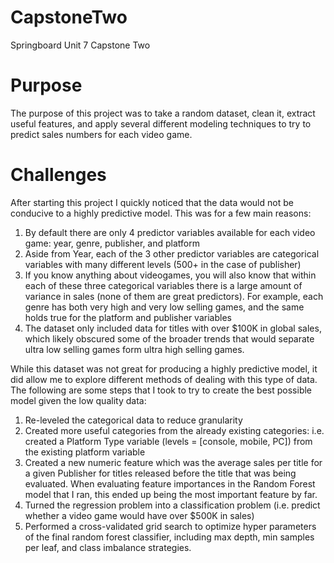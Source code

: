 # CapstoneTwo
Springboard Unit 7 Capstone Two

# Purpose
The purpose of this project was to take a random dataset, clean it, extract useful features, and apply several different modeling techniques to try to predict sales numbers for each video game.

# Challenges
After starting this project I quickly noticed that the data would not be conducive to a highly predictive model. This was for a few main reasons:
1. By default there are only 4 predictor variables available for each video game: year, genre, publisher, and platform
2. Aside from Year, each of the 3 other predictor variables are categorical variables with many different levels (500+ in the case of publisher)
3. If you know anything about videogames, you will also know that within each of these three categorical variables there is a large amount of variance in sales (none of them are great predictors). For example, each genre has both very high and very low selling games, and the same holds true for the platform and publisher variables
4. The dataset only included data for titles with over $100K in global sales, which likely obscured some of the broader trends that would separate ultra low selling games form ultra high selling games.

While this dataset was not great for producing a highly predictive model, it did allow me to explore different methods of dealing with this type of data. The following are some steps that I took to try to create the best possible model given the low quality data:
1. Re-leveled the categorical data to reduce granularity
2. Created more useful categories from the already existing categories: i.e. created a Platform Type variable (levels = [console, mobile, PC]) from the existing platform variable
3. Created a new numeric feature which was the average sales per title for a given Publisher for titles released before the title that was being evaluated. When evaluating feature importances in the Random Forest model that I ran, this ended up being the most important feature by far. 
4. Turned the regression problem into a classification problem (i.e. predict whether a video game would have over $500K in sales)
5. Performed a cross-validated grid search to optimize hyper parameters of the final random forest classifier, including max depth, min samples per leaf, and class imbalance strategies. 